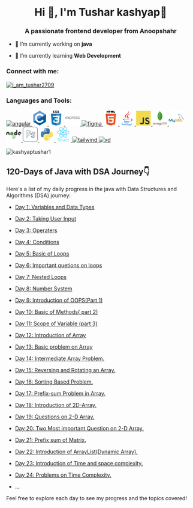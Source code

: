 <h1 align="center">Hi 👋, I'm Tushar kashyap🧑</h1>
<h3 align="center">A passionate frontend developer from Anoopshahr</h3>

- 🔭 I’m currently working on **java**

- 🌱 I’m currently learning **Web Development**

<h3 align="left">Connect with me:</h3>
<p align="left">
<a href="https://instagram.com/i_am_tushar2709" target="blank"><img align="center" src="https://raw.githubusercontent.com/rahuldkjain/github-profile-readme-generator/master/src/images/icons/Social/instagram.svg" alt="i_am_tushar2709" height="30" width="40" /></a>
</p>

<h3 align="left">Languages and Tools:</h3>
<p align="left"> <a href="https://angular.io" target="_blank" rel="noreferrer"> <img src="https://angular.io/assets/images/logos/angular/angular.svg" alt="angular" width="40" height="40"/> </a> <a href="https://www.cprogramming.com/" target="_blank" rel="noreferrer"> <img src="https://raw.githubusercontent.com/devicons/devicon/master/icons/c/c-original.svg" alt="c" width="40" height="40"/> </a> <a href="https://www.w3schools.com/css/" target="_blank" rel="noreferrer"> <img src="https://raw.githubusercontent.com/devicons/devicon/master/icons/css3/css3-original-wordmark.svg" alt="css3" width="40" height="40"/> </a> <a href="https://expressjs.com" target="_blank" rel="noreferrer"> <img src="https://raw.githubusercontent.com/devicons/devicon/master/icons/express/express-original-wordmark.svg" alt="express" width="40" height="40"/> </a> <a href="https://www.figma.com/" target="_blank" rel="noreferrer"> <img src="https://www.vectorlogo.zone/logos/figma/figma-icon.svg" alt="figma" width="40" height="40"/> </a> <a href="https://www.w3.org/html/" target="_blank" rel="noreferrer"> <img src="https://raw.githubusercontent.com/devicons/devicon/master/icons/html5/html5-original-wordmark.svg" alt="html5" width="40" height="40"/> </a> <a href="https://www.java.com" target="_blank" rel="noreferrer"> <img src="https://raw.githubusercontent.com/devicons/devicon/master/icons/java/java-original.svg" alt="java" width="40" height="40"/> </a> <a href="https://developer.mozilla.org/en-US/docs/Web/JavaScript" target="_blank" rel="noreferrer"> <img src="https://raw.githubusercontent.com/devicons/devicon/master/icons/javascript/javascript-original.svg" alt="javascript" width="40" height="40"/> </a> <a href="https://www.mongodb.com/" target="_blank" rel="noreferrer"> <img src="https://raw.githubusercontent.com/devicons/devicon/master/icons/mongodb/mongodb-original-wordmark.svg" alt="mongodb" width="40" height="40"/> </a> <a href="https://www.mysql.com/" target="_blank" rel="noreferrer"> <img src="https://raw.githubusercontent.com/devicons/devicon/master/icons/mysql/mysql-original-wordmark.svg" alt="mysql" width="40" height="40"/> </a> <a href="https://nodejs.org" target="_blank" rel="noreferrer"> <img src="https://raw.githubusercontent.com/devicons/devicon/master/icons/nodejs/nodejs-original-wordmark.svg" alt="nodejs" width="40" height="40"/> </a> <a href="https://www.photoshop.com/en" target="_blank" rel="noreferrer"> <img src="https://raw.githubusercontent.com/devicons/devicon/master/icons/photoshop/photoshop-line.svg" alt="photoshop" width="40" height="40"/> </a> <a href="https://www.python.org" target="_blank" rel="noreferrer"> <img src="https://raw.githubusercontent.com/devicons/devicon/master/icons/python/python-original.svg" alt="python" width="40" height="40"/> </a> <a href="https://reactjs.org/" target="_blank" rel="noreferrer"> <img src="https://raw.githubusercontent.com/devicons/devicon/master/icons/react/react-original-wordmark.svg" alt="react" width="40" height="40"/> </a> <a href="https://tailwindcss.com/" target="_blank" rel="noreferrer"> <img src="https://www.vectorlogo.zone/logos/tailwindcss/tailwindcss-icon.svg" alt="tailwind" width="40" height="40"/> </a> <a href="https://www.adobe.com/products/xd.html" target="_blank" rel="noreferrer"> <img src="https://cdn.worldvectorlogo.com/logos/adobe-xd.svg" alt="xd" width="40" height="40"/> </a> </p>

<p><img align="center" src="https://github-readme-stats.vercel.app/api/top-langs?username=kashyaptushar1&show_icons=true&locale=en&layout=compact" alt="kashyaptushar1" /></p>


## 120-Days of Java with DSA Journey👇

Here's a list of my daily progress in the  java with Data Structures and Algorithms (DSA) journey:

- [Day 1: Variables and Data Types](https://github.com/kashyaptushar1/120-Days-Java_With_DSA-/tree/main/Day01_Variables%20and%20Data%20type)
- [Day 2: Taking User Input](https://github.com/kashyaptushar1/120-Days-Java_With_DSA-/tree/main/Day02_Taking%20Input)
- [Day 3: Operaters](https://github.com/kashyaptushar1/120-Days-Java_With_DSA-/tree/main/Day03_Operators)
- [Day 4: Conditions](https://github.com/kashyaptushar1/120-Days-Java_With_DSA-/tree/main/Day4_Conditionals)
- [Day 5: Basic of Loops](https://github.com/kashyaptushar1/120-Days-Java_With_DSA-/tree/main/Day5_Basic%20of%20loops)
- [Day 6: Important quetions on loops](https://github.com/kashyaptushar1/120-Days-Java_With_DSA-/tree/main/Day6_Important_Questions_On_Single_Loop)
- [Day 7: Nested Loops](https://github.com/kashyaptushar1/120-Days-Java_With_DSA-/tree/main/Day7_NestedLoops)
- [Day 8: Number System](https://github.com/kashyaptushar1/120-Days-Java_With_DSA-/tree/main/Day8_Number_System)
- [Day 9: Introduction of OOPS(Part 1)](https://github.com/kashyaptushar1/120-Days-Java_With_DSA-/tree/main/Day9_Introduction_of_oops)
- [Day 10: Basic of Methods( part 2)](https://github.com/kashyaptushar1/120-Days-Java_With_DSA-/tree/main/Day10_part2(oops)_Basic_Of_Methods)
- [Day 11: Scope of Variable (part 3)](https://github.com/kashyaptushar1/120-Days-Java_With_DSA-/tree/main/Day11_Part3-oops_Scope_Of_Variable)
- [Day 12: Introduction of Array](https://github.com/kashyaptushar1/120-Days-Java_With_DSA-/tree/main/Day12_Introduction-Of-Array)
- [Day 13: Basic problem on Array](https://github.com/kashyaptushar1/120-Days-Java_With_DSA-/tree/main/Day13_Basic_Problem_on_Array)
- [Day 14: Intermediate Array Problem.](https://github.com/kashyaptushar1/120-Days-Java_With_DSA-/tree/main/Day14_Intermediate-Array-Problems)
- [Day 15: Reversing and Rotating an Array.](https://github.com/kashyaptushar1/120-Days-Java_With_DSA-/tree/main/Day15_Reversing%20and%20Rotating%20an%20Array)
- [Day 16: Sorting Based Problem.](https://github.com/kashyaptushar1/120-Days-Java_With_DSA-/tree/main/Day16_Sorting-Based-Problem)
- [Day 17: Prefix-sum Problem in Array.](https://github.com/kashyaptushar1/120-Days-Java_With_DSA-/tree/main/Day17_Prefix-Sum-Problems-In-Array)
- [Day 18: Introduction of 2D-Array.](https://github.com/kashyaptushar1/120-Days-Java_With_DSA-/tree/main/Day18_Introduction-of-2D-Array)
- [Day 19: Questions on 2-D Array.](https://github.com/kashyaptushar1/120-Days-Java_With_DSA-/tree/main/Day19_Problems-on-2D-Array)
- [Day 20: Two Most important Question on 2-D Array.](https://github.com/kashyaptushar1/120-Days-Java_With_DSA-/tree/main/Day20_Spiral-Matrix)
- [Day 21: Prefix sum of Matrix.](https://github.com/kashyaptushar1/120-Days-Java_With_DSA-/tree/main/Day21_Prefix-Sum-In-Martix)
- [Day 22: Introduction of ArrayList(Dynamic Array).](https://github.com/kashyaptushar1/120-Days-Java_With_DSA-/tree/main/Day22_Introduction-of-ArrayList)
- [Day 23: Introduction of Time and space complexity.](https://github.com/kashyaptushar1/JavaWithDsa/tree/main/Day23_Introduction_of_Time%26Space_Complexity)
- [Day 24: Problems on Time Complexity.](https://github.com/kashyaptushar1/JavaWithDsa/tree/main/Day24_Problems_On_TcAndSc)

- ...

Feel free to explore each day to see my progress and the topics covered!
